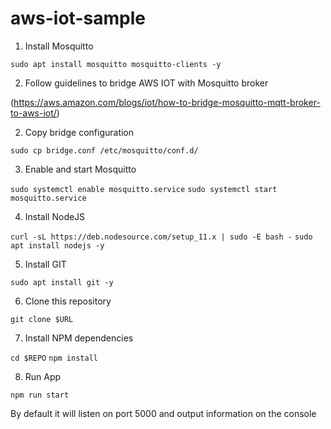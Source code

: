 # aws-iot-sample

1. Install Mosquitto

`sudo apt install mosquitto mosquitto-clients -y`

2. Follow guidelines to bridge AWS IOT with Mosquitto broker

(https://aws.amazon.com/blogs/iot/how-to-bridge-mosquitto-mqtt-broker-to-aws-iot/)

2. Copy bridge configuration

`sudo cp bridge.conf /etc/mosquitto/conf.d/`

3. Enable and start Mosquitto

`sudo systemctl enable mosquitto.service`
`sudo systemctl start mosquitto.service`

4. Install NodeJS

`curl -sL https://deb.nodesource.com/setup_11.x | sudo -E bash -`
`sudo apt install nodejs -y`

5. Install GIT

`sudo apt install git -y`

6. Clone this repository

`git clone $URL`

7. Install NPM dependencies

`cd $REPO`
`npm install`

8. Run App

`npm run start`

By default it will listen on port 5000 and output information on the console
